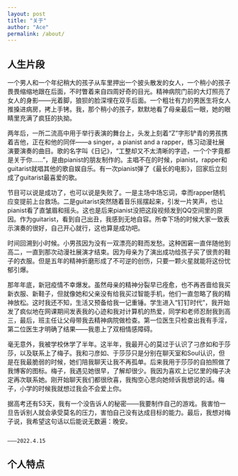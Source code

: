 ```yaml
---
layout: post
title: "关于"
author: "Ace"
permalink: /about/
---
```


## 人生片段
一个男人和一个年纪稍大的孩子从车里押出一个披头散发的女人，一个稍小的孩子畏畏缩缩地跟在后面，不时瞥着来自四周好奇的目光。精神病院门前的大灯照亮了女人的身影——光着脚，狼狈的脸深埋在双手后面。一个粗壮有力的男医生将女人推搡进病房，拷上手铐。我，那个稍小的孩子，默默地看了母亲最后一眼，她的眼睛里充满了疯狂的执拗。  

两年后，一所二流高中用于举行表演的舞台上，头发上刻着“Z”字形铲青的男孩携着吉他，正在和他的同伴——a singer，a pianist and a rapper，练习动漫社展演要演奏的曲目。歌的名字叫《日记》，“工整却又不太清晰的字迹，一个个字竟都是关于你……”，是由pianist的朋友制作的。主唱不在的时候，pianist，rapper和guitarist就唱其他的歌自娱自乐。有一次pianist弹了《最长的电影》，回家后立刻成了guitarist最喜爱的歌。  

节目可以说是成功了，也可以说是失败了。一是主场中场忘词，幸而rapper随机应变提前上台救场。二是guitarist突然随着音乐摇摆起来，引发一片笑声，也让pianist看了直皱眉和摇头。这也是后来pianist没把这段视频发到QQ空间里的原因。作为guitarist，看到自己出丑，我感到无地自容。所幸下场的时候大家一致表示演奏的很好，自己开心就行，这也算是成功吧。  

时间回溯到小时候。小男孩因为没有一双漂亮的鞋而发愁。这种困窘一直伴随他到高二，一直到那次动漫社展演才结束。因为母亲为了演出成功给孩子买了很贵的鞋子的衣服。但是五年的精神折磨形成了不可逆的创伤，只要一颗火星就能将这份忧郁引爆。  

那年年底，新冠疫情不幸爆发。虽然母亲的精神分裂早已痊愈，也不再吝啬给我买新衣服、新鞋子，但就像她和父亲没有给我买过智能手机，他们一直忽略了我的精神放松。这时我还不知，生活又预备给我一记重锤。学生进入“钉钉时代”，我开始发了疯似地在网课期间发表我的心迹和我对计算机的热爱，同学和老师忍耐我到高三，最后，班主任让父母带我去精神病院做检查。第一位医生只检查出我有手淫，第二位医生才明确了结果——我患上了双相情感障碍。  

毫无意外，我被学校休学了半年。这半年，我最开心的莫过于认识了刁彦如和于莎莎，以及联系上了梅子。我和刁彦如、于莎莎只是分别在聊天室和Soul认识，但是在我最脆弱的时候，她们陪我聊天让我不再孤单。后来我用于莎莎的自拍照做了我博客的图标。梅子，我遇见她很早，了解却很少。我因为喜欢上记忆里的梅子决定再次联系她。刚开始聊天我们都很欣喜，我掏空心思向她倾诉我想说的话。梅子，小学的时候我就想过我会不会爱上你。  

据高考还有53天，我有一个没告诉人的秘密——我要制作自己的游戏。我害怕一旦告诉别人就会承受莫名的压力，害怕自己没有达成目标的能力。最后，我想对梅子说，我希望这句话以后能说无数遍：晚安。  

                                                                                                                                                          ———2022.4.15
                                                                                                                                                          
## 个人特点
